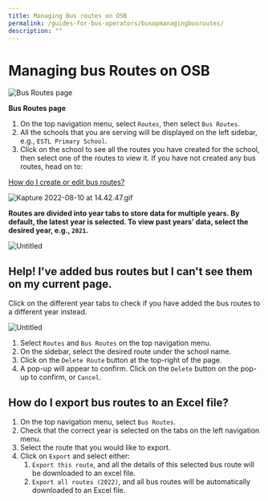 ```yaml
---
title: Managing Bus routes on OSB
permalink: /guides-for-bus-operators/busopmanagingbusroutes/
description: ""
---
```

# Managing bus Routes on OSB

![Bus Routes page](https://s3-us-west-2.amazonaws.com/secure.notion-static.com/51b73e55-54c4-4c27-a2f6-408883bb3e91/Screenshot_2022-08-10_at_2.32.31_PM.png)

**Bus Routes page**

1. On the top navigation menu, select `Routes`, then select `Bus Routes`.
2. All the schools that you are serving will be displayed on the left sidebar, e.g., `ESTL Primary School`.
3. Click on the school to see all the routes you have created for the school, then select one of the routes to view it. If you have not created any bus routes, head on to:

[How do I create or edit bus routes?](https://www.notion.so/How-do-I-create-or-edit-bus-routes-b9ec2ab69c2d4c208f1c2426c96ad952?pvs=21)

![Kapture 2022-08-10 at 14.42.47.gif](https://s3-us-west-2.amazonaws.com/secure.notion-static.com/63b70678-915c-413c-b604-e4cd05b8e376/Kapture_2022-08-10_at_14.42.47.gif)

**Routes are divided into year tabs to store data for multiple years. By default, the latest year is selected. To view past years’ data, select the desired year, e.g., `2021`.**

![Untitled](https://s3-us-west-2.amazonaws.com/secure.notion-static.com/ccc38734-8e82-4a93-afb0-2e3f93db466e/Untitled.png)

## Help! I've added bus routes but I can't see them on my current page.

Click on the different year tabs to check if you have added the bus routes to a different year instead.

![Untitled](https://s3-us-west-2.amazonaws.com/secure.notion-static.com/7ca2f758-fc7f-49d1-a0d1-6253fa7b6313/Untitled.png)

1. Select `Routes` and `Bus Routes` on the top navigation menu.
2. On the sidebar, select the desired route under the school name.
3. Click on the `Delete Route` button at the top-right of the page.
4. A pop-up will appear to confirm. Click on the `Delete` button on the pop-up to confirm, or `Cancel`.

## How do I export bus routes to an Excel file?

1. On the top navigation menu, select `Bus Routes`.
2. Check that the correct year is selected on the tabs on the left navigation menu.
3. Select the route that you would like to export.
4. Click on `Export` and select either:
    1. `Export this route`, and all the details of this selected bus route will be downloaded to an excel file.
    2. `Export all routes (2022)`, and all bus routes will be automatically downloaded to an Excel file.